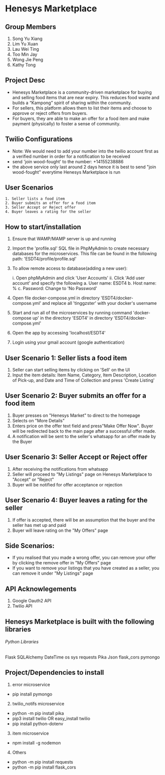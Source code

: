 # Henesys Marketplace

## Group Members
1. Song Yu Xiang
2. Lim Yu Xuan
3. Lau Wei Ting
4. Too Min Jay
5. Wong Jie Peng
6. Kathy Tong

## Project Desc
- Henesys Marketplace is a community-driven marketplace for buying and selling food items that are near expiry. This reduces food waste and builds a “Kampong” spirit of sharing within the community. 
- For sellers, this platform allows them to list their items and choose to approve or reject offers from buyers. 
- For buyers, they are able to make an offer for a food item and make payment (physically) to foster a sense of community. 

## Twilio Configurations
- Note: We would need to add your number into the twilio account first as a verified number in order for a notification to be received 
- send 'join wood-fought' to the number: +14155238886 
- the above service only last around 2 days hence it is best to send "join wood-fought" everytime Henesys Marketplace is run 


## User Scenarios 
    1. Seller lists a food item 
    2. Buyer submits an offer for a food item 
    3. Seller Accept or Reject offer 
    4. Buyer leaves a rating for the seller 

## How to start/installation
1. Ensure that WAMP/MAMP server is up and running
2. Import the 'profile.sql' SQL file in PhpMyAdmin to create necessary databases for the microservices. This file can be found in the following path: 'ESDT4/profile/profile.sql'
3. To allow remote access to database(adding a new user): 
  
    i. Open phpMyAdmin and click 'User Accounts'
    ii. Click 'Add user account' and specify the following 
      a. User name: ESDT4
      b. Host name: %
      c. Password: Change to 'No Password'

4. Open file docker-compose.yml in directory 'ESDT4/docker-compose.yml' and replace all 'tinggzster' with your docker's username
5. Start and run all of the microservices by running command 'docker-compose up' in the directory 'ESDT4'
in directory 'ESDT4/docker-compose.yml'
6. Open the app by accessing 'localhost/ESDT4'
7. Login using your gmail account (google authentication)

## User Scenario 1: Seller lists a food item 
1. Seller can start selling items by clicking on 'Sell' on the UI 
2. Input the item details: Item Name, Category, Item Description, Location of Pick-up, and Date and Time of Collection and press 'Create Listing' 

## User Scenario 2: Buyer submits an offer for a food item 
1. Buyer presses on "Henesys Market" to direct to the homepage
2. Selects on "More Details"
3. Enters price on the offer text field and press"Make Offer Now". Buyer will be redirected back to the main page after a successful offer made.
4. A notification will be sent to the seller's whatsapp for an offer made by the Buyer 

## User Scenario 3: Seller Accept or Reject offer 
1. After receiving the notifications from whatsapp 
2. Seller will proceed to "My Listings" page on Henesys Marketplace to "Accept" or "Reject" 
3. Buyer will be notified for offer acceptance or rejection

## User Scenario 4: Buyer leaves a rating for the seller 
1. If offer is accepted, there will be an assumption that the buyer and the seller has met up and paid 
2. Buyer will leave rating on the "My Offers" page

## Side Scenarios: 
- If you realised that you made a wrong offer, you can remove your offer by clicking the remove offer in "My Offers" page 
- If you want to remove your listings that you have created as a seller, you can remove it under "My Listings" page

## API Acknowlegements
1. Google Oauth2 API
2. Twilio API

## Henesys Marketplace is built with the following libraries 

######  Python Libraries 
Flask
SQLAlchemy
DateTime
os
sys
requests
Pika
Json
flask_cors
pymongo 

## Project/Dependencies to install 
1. error microservice 
- pip install pymongo

2. twilio_notifs microservice
- python -m pip install pika
- pip3 install twilio OR easy_install twilio
- pip install python-dotenv

3. item microservice
- npm install -g nodemon

4. Others
- python -m pip install requests
- python -m pip install flask_cors